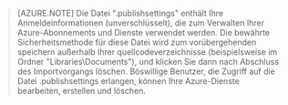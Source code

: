 > [AZURE.NOTE]
> Die Datei ".publishsettings" enthält Ihre Anmeldeinformationen (unverschlüsselt), die zum Verwalten Ihrer Azure-Abonnements und Dienste verwendet werden. Die bewährte Sicherheitsmethode für diese Datei wird zum vorübergehenden speichern außerhalb Ihrer quellcodeverzeichnisse (beispielsweise im Ordner "Libraries\Documents"), und klicken Sie dann nach Abschluss des Importvorgangs löschen. Böswillige Benutzer, die Zugriff auf die Datei .publishsettings erlangen, können Ihre Azure-Dienste bearbeiten, erstellen und löschen.


